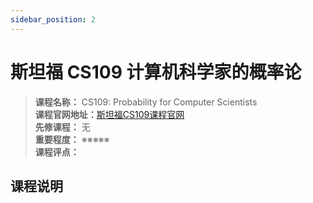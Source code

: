 ```yaml
---
sidebar_position: 2
---
```


# 斯坦福 CS109 计算机科学家的概率论





>**课程名称：** CS109: Probability for Computer Scientists    
**课程官网地址：**[斯坦福CS109课程官网](https://web.stanford.edu/class/cs109/)  
**先修课程：** 无  
**重要程度：** ※※※※※  
**课程评点：** 

## 课程说明


